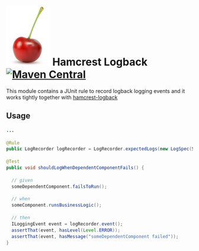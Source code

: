 # ![cherry-logo](https://raw.githubusercontent.com/codereligion/cherry/master/small-cherry.png) Hamcrest Logback [![Maven Central](https://maven-badges.herokuapp.com/maven-central/com.codereligion/codereligion-cherry-junit-logback/badge.svg?style=plastic)](https://maven-badges.herokuapp.com/maven-central/com.codereligion/codereligion-cherry-junit-logback)

This module contains a JUnit rule to record logback logging events and it works tightly together with [hamcrest-logback](https://github.com/codereligion/cherry-test/tree/master/hamcrest-logback)

## Usage
```java
...

@Rule
public LogRecorder logRecorder = LogRecorder.expectedLogs(new LogSpec(SomeType.class, Level.ERROR));

@Test
public void shouldLogWhenDependentComponentFails() {

  // given 
  someDependentComponent.failsToRun();

  // when
  someComponent.runsBusinessLogic();
  
  // then
  ILoggingEvent event = logRecorder.event();
  assertThat(event, hasLevel(Level.ERROR));
  assertThat(event, hasMessage("someDependentComponent failed"));
}
```
